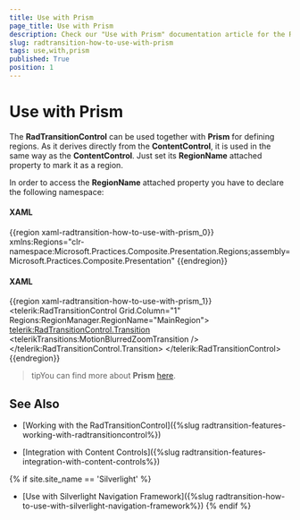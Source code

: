 ```yaml
---
title: Use with Prism
page_title: Use with Prism
description: Check our "Use with Prism" documentation article for the RadTransitionControl WPF control.
slug: radtransition-how-to-use-with-prism
tags: use,with,prism
published: True
position: 1
---
```


# Use with Prism

The __RadTransitionControl__ can be used together with __Prism__ for defining regions. As it derives directly from the __ContentControl__, it is used in the same way as the __ContentControl__. Just set its __RegionName__ attached property to mark it as a region.

In order to access the __RegionName__ attached property you have to declare the following namespace:

#### __XAML__

{{region xaml-radtransition-how-to-use-with-prism_0}}
	xmlns:Regions="clr-namespace:Microsoft.Practices.Composite.Presentation.Regions;assembly=Microsoft.Practices.Composite.Presentation"
{{endregion}}

#### __XAML__

{{region xaml-radtransition-how-to-use-with-prism_1}}
	<telerik:RadTransitionControl Grid.Column="1"
	                        Regions:RegionManager.RegionName="MainRegion">
	    <telerik:RadTransitionControl.Transition>
	        <telerikTransitions:MotionBlurredZoomTransition />
	    </telerik:RadTransitionControl.Transition>
	</telerik:RadTransitionControl>
{{endregion}}

>tipYou can find more about __Prism__ [here](http://compositewpf.codeplex.com/).

## See Also

 * [Working with the RadTransitionControl]({%slug radtransition-features-working-with-radtransitioncontrol%})

 * [Integration with Content Controls]({%slug radtransition-features-integration-with-content-controls%})

  {% if site.site_name == 'Silverlight' %}
 * [Use with Silverlight Navigation Framework]({%slug radtransition-how-to-use-with-silverlight-navigation-framework%})
 {% endif %}

